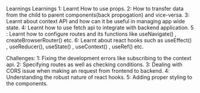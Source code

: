 Learnings
Learnings
1: Learnt How to use props.
2: How to transfer data from the child to parent components(back propogation) and vice-versa.
3: Learnt about context API and how can it be useful in managing app wide state.
4: Learnt how to use fetch api to integrate with backend application.
5 : Learnt how to configure routes and its functions like useNavigate() , createBrowserRouter() etc.
6: Learnt about react hooks such as useEffect() , useReducer(), useState() , useContext() , useRef() etc.

Challenges:
1: Fixing the development errors like subscribing to the context api.
2: Specifying routes as well as checking conditions.
3: Dealing with CORS issue when making an request from frontend to backend.
4: Understanding the robust nature of react hooks.
5: Adding proper styling to the components.

